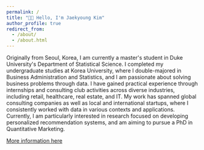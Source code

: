 ```yaml
---
permalink: /
title: "👋🏼 Hello, I'm Jaekyoung Kim"
author_profile: true
redirect_from: 
  - /about/
  - /about.html
---
```


Originally from Seoul, Korea, I am currently a master's student in Duke University's Department of Statistical Science. I completed my undergraduate studies at Korea University, where I double-majored in Business Administration and Statistics, and I am passionate about solving business problems through data.
I have gained practical experience through internships and consulting club activities across diverse industries, including retail, healthcare, real estate, and IT. My work has spanned global consulting companies as well as local and international startups, where I consistently worked with data in various contexts and applications. 
Currently, I am particularly interested in research focused on developing personalized recommendation systems, and am aiming to pursue a PhD in Quantitative Marketing.


[More information here](http://exampleurl.com)